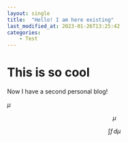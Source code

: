 ```yaml
---
layout: single
title:  "Hello! I am here existing"
last_modified_at: 2023-01-26T13:25:42
categories:
    - Test
---
```


# This is so cool

Now I have a second personal blog!

$\mu$

$$\mu$$

$$\int f \, d\mu$$

